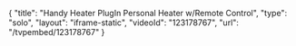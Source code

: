 {
    "title": "Handy Heater PlugIn Personal Heater w\/Remote Control",
    "type": "solo",
    "layout": "iframe-static",
    "videoId": "123178767",
    "url": "\/tvpembed\/123178767"
}